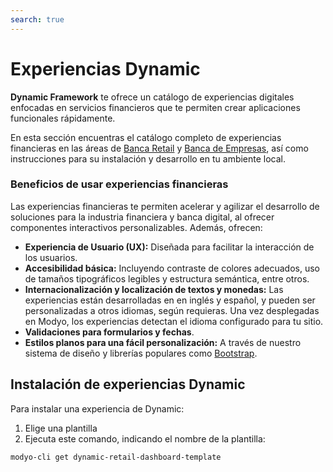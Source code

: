 ```yaml
---
search: true
---
```


# Experiencias Dynamic

**Dynamic Framework** te ofrece un catálogo de experiencias digitales enfocadas en servicios financieros que te permiten crear aplicaciones funcionales rápidamente.

En esta sección encuentras el catálogo completo de experiencias financieras en las áreas de [Banca Retail](/es/dynamic/experiences/retail/dashboard.html) y [Banca de Empresas](/es/dynamic/experiences/business/dashboard.html), así como instrucciones para su instalación y desarrollo en tu ambiente local.


### Beneficios de usar experiencias financieras

Las experiencias financieras te permiten acelerar y agilizar el desarrollo de soluciones para la industria financiera y banca digital, al ofrecer componentes interactivos personalizables. Además, ofrecen:

- **Experiencia de Usuario (UX):** Diseñada para facilitar la interacción de los usuarios.
- **Accesibilidad básica:** Incluyendo contraste de colores adecuados, uso de tamaños tipográficos legibles y estructura semántica, entre otros.
- **Internacionalización y localización de textos y monedas:** Las experiencias están desarrolladas en en inglés y español, y pueden ser personalizadas a otros idiomas, según requieras. Una vez desplegadas en Modyo, los experiencias detectan el idioma configurado para tu sitio.
- **Validaciones para formularios y fechas**.
- **Estilos planos para una fácil personalización:** A través de nuestro sistema de diseño y librerías populares como [Bootstrap](https://getbootstrap.com/).


## Instalación de experiencias Dynamic

Para instalar una experiencia de Dynamic:

1. Elige una plantilla
1. Ejecuta este comando, indicando el nombre de la plantilla:

```bash
modyo-cli get dynamic-retail-dashboard-template
```